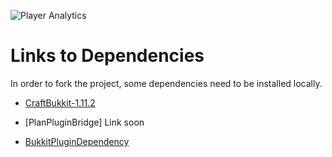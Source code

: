 ![Player Analytics](https://puu.sh/t8vin.png)
# Links to Dependencies

In order to fork the project, some dependencies need to be installed locally.

- [CraftBukkit-1.11.2](https://www.spigotmc.org/wiki/buildtools/)

- [PlanPluginBridge] Link soon

- [BukkitPluginDependency](https://github.com/Rsl1122/BukkitPluginDependency/releases)
